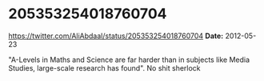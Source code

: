 # 205353254018760704
https://twitter.com/AliAbdaal/status/205353254018760704
**Date:** 2012-05-23

"A-Levels in Maths and Science are far harder than in subjects like Media Studies, large-scale research has found". No shit sherlock

